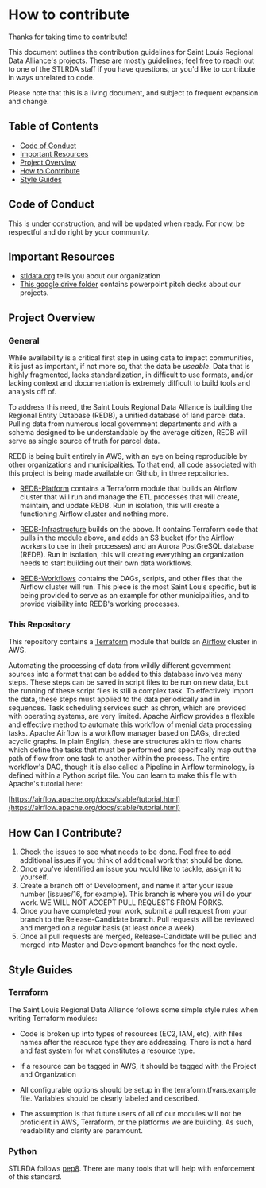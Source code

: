 # How to contribute
Thanks for taking time to contribute!

This document outlines the contribution guidelines for Saint Louis Regional Data Alliance's projects. These are mostly guidelines; feel free to reach out to one of the STLRDA staff if you have questions, or  you'd like to contribute in ways unrelated to code.

Please note that this is a living document, and subject to frequent expansion and change.

## Table of Contents
* [Code of Conduct](#code-of-conduct)
* [Important Resources](#important-resources)
* [Project Overview](#project-overview)
* [How to Contribute](#how-to-contribute)
* [Style Guides](#style-guides)

## Code of Conduct
This is under construction, and will be updated when ready. For now, be respectful and do right by your community.

## Important Resources
* [stldata.org](https://stldata.org) tells you about our organization
* [This google drive folder](https://drive.google.com/drive/folders/1dBwWpALR4q5Z_3X-S5O00uWi9SEGmgJO?usp=sharing) contains powerpoint pitch decks about our projects.


## Project Overview
### General
While availability is a critical first step in using data to impact communities, it is just as important, if not more so, that the data be _useable_. Data that is highly fragmented, lacks standardization, in difficult to use formats, and/or lacking context and documentation is extremely difficult to build tools and analysis off of.

To address this need, the Saint Louis Regional Data Alliance is building the Regional Entity Database (REDB), a unified database of land parcel data. Pulling data from numerous local government departments and with a schema designed to be understandable by the average citizen, REDB will serve as single source of truth for parcel data.

REDB is being built entirely in AWS, with an eye on being reproducible by other organizations and municipalities. To that end, all code associated with this project is being made available on Github, in three repositories.

* [REDB-Platform](https://github.com/stlrda/REDB-Platform) contains a Terraform module that builds an Airflow cluster that will run and manage the ETL processes that will create, maintain, and update REDB. Run in isolation, this will create a functioning Airflow cluster and nothing more.

* [REDB-Infrastructure](https://github.com/stlrda/REDB-Infrastructure) builds on the above. It contains Terraform code that pulls in the module above, and adds an S3 bucket (for the Airflow workers to use in their processes) and an Aurora PostGreSQL database (REDB). Run in isolation, this will creating everything an organization needs to start building out their own data workflows.

* [REDB-Workflows](https://github.com/stlrda/REDB-Workflows) contains the DAGs, scripts, and other files that the Airflow cluster will run. This piece is the most Saint Louis specific, but is being provided to serve as an example for other municipalities, and to provide visibility into REDB's working processes.
### This Repository
This repository contains a [Terraform](https://www.terraform.io/) module that builds an [Airflow](https://airflow.apache.org/) cluster in AWS.

Automating the processing of data from wildly different government sources into a format that can be added to this database involves many steps. These steps can be saved in script files to be run on new data, but the running of these script files is still a complex task. To effectively import the data, these steps must applied to the data periodically and in sequences. Task scheduling services such as chron, which are provided with operating systems, are very limited. Apache Airflow provides a flexible and effective method to automate this workflow of menial data processing tasks.
Apache Airflow is a workflow manager based on DAGs, directed acyclic graphs. In plain English, these are structures akin to flow charts which define the tasks that must be performed and specifically map out the path of flow from one task to another within the process. The entire workflow's DAG, though it is also called a Pipeline in Airflow terminology, is defined within a Python script file. You can learn to make this file with Apache's tutorial here:

[https://airflow.apache.org/docs/stable/tutorial.html](https://airflow.apache.org/docs/stable/tutorial.html)

## How Can I Contribute?
1. Check the issues to see what needs to be done. Feel free to add additional issues if you think of additional work that should be done.
2. Once you've identified an issue you would like to tackle, assign it to yourself.
3. Create a branch off of Development, and name it after your issue number (issues/16, for example). This branch is where you will do your work. WE WILL NOT ACCEPT PULL REQUESTS FROM FORKS.
4. Once you have completed your work, submit a pull request from your branch to the Release-Candidate branch. Pull requests will be reviewed and merged on a regular basis (at least once a week).
5. Once all pull requests are merged, Release-Candidate will be pulled and merged into Master and Development branches for the next cycle.

## Style Guides
### Terraform
The Saint Louis Regional Data Alliance follows some simple style rules when writing Terraform modules:

* Code is broken up into types of resources (EC2, IAM, etc), with files names after the resource type they are addressing. There is not a hard and fast system for what constitutes a resource type.

* If a resource can be tagged in AWS, it should be tagged with the Project and Organization

* All configurable options should be setup in the terraform.tfvars.example file. Variables should be clearly labeled and described.

* The assumption is that future users of all of our modules will not be proficient in AWS, Terraform, or the platforms we are building. As such, readability and clarity are paramount.
### Python
STLRDA follows [pep8](https://www.python.org/dev/peps/pep-0008/). There are many tools that will help with enforcement of this standard.